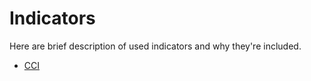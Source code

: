 # Indicators

Here are brief description of used indicators and why they're included.

- [CCI](cci)

